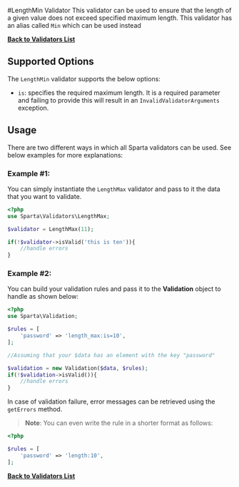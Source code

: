 #LengthMin Validator
This validator can be used to ensure that the length of a given value does not exceed specified maximum length. This validator has an alias called `Min` which can be used instead

[**Back to Validators List**](./reference.md#validators-list)

## Supported Options
The `LengthMin` validator supports the below options:

* `is`: specifies the required maximum length. It is a required parameter and failing to provide this will result in an `InvalidValidatorArguments` exception.


## Usage
There are two different ways in which all Sparta validators can be used. See below examples for more explanations:

### Example #1:
You can simply instantiate the `LengthMax` validator and pass to it the data that you want to validate. 


```php
<?php
use Sparta\Validators\LengthMax;

$validator = LengthMax(11);

if(!$validator->isValid('this is ten')){ 
	//handle errors
}
```

### Example #2:
You can build your validation rules and pass it to the __Validation__ object to handle as shown below:

```php
<?php
use Sparta\Validation;

$rules = [
	'password' => 'length_max:is=10',
];

//Assuming that your $data has an element with the key "password"

$validation = new Validation($data, $rules);
if(!$validation->isValid()){
	//handle errors
}

```

In case of validation failure, error messages can be retrieved using the `getErrors` method.

> __Note__: You can even write the rule in a shorter format as follows:

```php
<?php

$rules = [
	'password' => 'length:10',
];

```
[**Back to Validators List**](./reference.md#validators-list)

